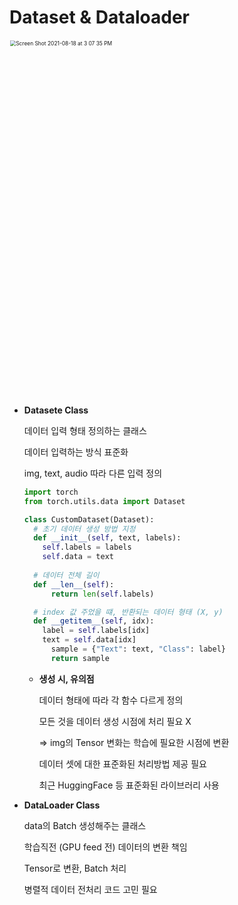 # Dataset & Dataloader

<img width="950" alt="Screen Shot 2021-08-18 at 3 07 35 PM" src="https://user-images.githubusercontent.com/60209937/129846447-9886ace9-93f7-40c4-8cb7-efcb030149aa.png" style="zoom:60%;" >

- **Datasete Class**

  데이터 입력 형태 정의하는 클래스

  데이터 입력하는 방식 표준화

  img, text, audio 따라 다른 입력 정의

  ```python
  import torch
  from torch.utils.data import Dataset
  
  class CustomDataset(Dataset):
    # 초기 데이터 생성 방법 지정
    def __init__(self, text, labels):
      self.labels = labels
      self.data = text
  	
    # 데이터 전체 길이
    def __len__(self):
  		return len(self.labels)
  
    # index 값 주었을 떄, 반환되는 데이터 형태 (X, y)
    def __getitem__(self, idx): 
      label = self.labels[idx]
      text = self.data[idx]
  		sample = {"Text": text, "Class": label}
  		return sample
  ```

  - **생성 시, 유의점**

    데이터 형태에 따라 각 함수 다르게 정의

    모든 것을 데이터 생성 시점에 처리 필요 X

    => img의 Tensor 변화는 학습에 필요한 시점에 변환

    데이터 셋에 대한 표준화된 처리방법 제공 필요

    최근 HuggingFace 등 표준화된 라이브러리 사용

- **DataLoader Class**

  data의 Batch 생성해주는 클래스

  학습직전 (GPU feed 전) 데이터의 변환 책임

  Tensor로 변환, Batch 처리

  병렬적 데이터 전처리 코드 고민 필요

